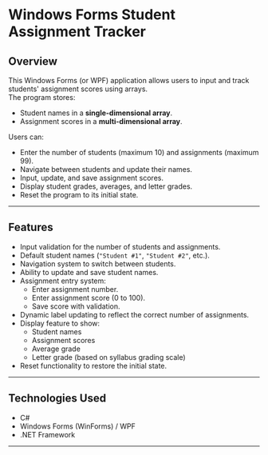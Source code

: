 # Windows Forms Student Assignment Tracker

## Overview
This Windows Forms (or WPF) application allows users to input and track students' assignment scores using arrays.  
The program stores:
- Student names in a **single-dimensional array**.
- Assignment scores in a **multi-dimensional array**.

Users can:
- Enter the number of students (maximum 10) and assignments (maximum 99).
- Navigate between students and update their names.
- Input, update, and save assignment scores.
- Display student grades, averages, and letter grades.
- Reset the program to its initial state.

---

## Features
- Input validation for the number of students and assignments.
- Default student names (`"Student #1"`, `"Student #2"`, etc.).
- Navigation system to switch between students.
- Ability to update and save student names.
- Assignment entry system:
  - Enter assignment number.
  - Enter assignment score (0 to 100).
  - Save score with validation.
- Dynamic label updating to reflect the correct number of assignments.
- Display feature to show:
  - Student names
  - Assignment scores
  - Average grade
  - Letter grade (based on syllabus grading scale)
- Reset functionality to restore the initial state.

---

## Technologies Used
- C#
- Windows Forms (WinForms) / WPF
- .NET Framework

---

